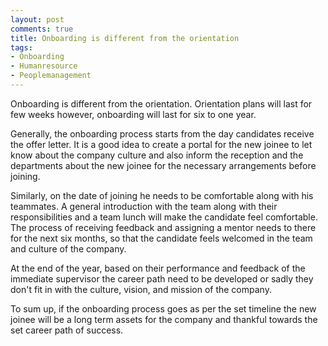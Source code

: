 ```yaml
---
layout: post
comments: true
title: Onboarding is different from the orientation
tags:
- Onboarding
- Humanresource
- Peoplemanagement
---
```


Onboarding is different from the orientation. Orientation plans will last for few weeks however, onboarding will last for six to one year.

Generally, the onboarding process starts from the day candidates receive the offer letter. It is a good idea to create a portal for the new joinee to let know about the company culture and also inform the reception and the departments about the new joinee for the necessary arrangements before joining. 

Similarly, on the date of joining he needs to be comfortable along with his teammates. A general introduction with the team along with their responsibilities and a team lunch will make the candidate feel comfortable. The process of receiving feedback and assigning a mentor needs to there for the next six months, so that the candidate feels welcomed in the team and culture of the company. 

At the end of the year, based on their performance and feedback of the immediate supervisor the career path need to be developed or sadly they don't fit in with the culture, vision, and mission of the company.

To sum up, if the onboarding process goes as per the set timeline the new joinee will be a long term assets for the company and thankful towards the set career path of success.

